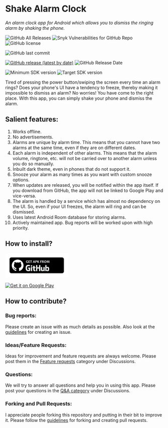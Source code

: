 # Shake Alarm Clock
<i>An alarm clock app for Android which allows you to dismiss the ringing alarm by shaking the phone.</i>

![GitHub All Releases](https://img.shields.io/github/downloads/WrichikBasu/ShakeAlarmClock/total)
![Snyk Vulnerabilities for GitHub Repo](https://img.shields.io/snyk/vulnerabilities/github/WrichikBasu/ShakeAlarmClock)
![GitHub license](https://img.shields.io/github/license/WrichikBasu/ShakeAlarmClock)

![GitHub last commit](https://img.shields.io/github/last-commit/WrichikBasu/ShakeAlarmClock)

[![GitHub release (latest by date)](https://img.shields.io/github/v/release/WrichikBasu/ShakeAlarmClock)](https://github.com/WrichikBasu/ShakeAlarmClock/releases/latest)
![GitHub Release Date](https://img.shields.io/github/release-date/WrichikBasu/ShakeAlarmClock)

![Minimum SDK version](https://img.shields.io/badge/minimum%20sdk%20version-Lollipop%20(API%2021)-brightgreen)
![Target SDK version](https://img.shields.io/badge/target%20sdk%20version-R%20(API%2030)-brightgreen)

Tired of pressing the power button/swiping the screen every time an alarm rings? Does your phone's UI have a tendency to freeze, thereby making it impossible to dismiss an alarm? No worries! You have come to the right place. With this app, you can simply shake your phone and dismiss the alarm.


## Salient features:
1. Works offline.
1. No advertisements.
1. Alarms are unique by alarm time. This means that you cannot have two alarms at the same time, even if they are on different dates.
1. Each alarm is independent of other alarms. This means that the alarm volume, ringtone, etc. will not be carried over to another alarm unless you do so manually.
1. Inbuilt dark theme, even in phones that do not support it.
1. Snooze your alarm as many times as you want with custom snooze options.
1. When updates are released, you will be notified within the app itself. If you download from GitHub, the app will not be linked to Google Play and vice-versa.
1. The alarm is handled by a service which has almost no dependency on the UI. So, even if your UI freezes, the alarm will ring and can be dismissed.
1. Uses latest Android Room database for storing alarms.
1. Actively maintained app. Bug reports will be worked upon with high priority.

## How to install?


<a href="https://github.com/WrichikBasu/ShakeAlarmClock/releases/latest"><img src="github.png" alt="Download from Github icon" width="200"/></a>



<a href='https://play.google.com/store/apps/details?id=in.basulabs.shakealarmclock'><img alt='Get it on Google Play' src='https://play.google.com/intl/en_us/badges/static/images/badges/en_badge_web_generic.png' width=200/></a>


## How to contribute?
### Bug reports:
Please create an issue with as much details as possible. Also look at the [guidelines](https://github.com/WrichikBasu/ShakeAlarmClock/blob/master/CONTRIBUTING.md#guidelines-for-creating-an-issue) for creating an issue.

### Ideas/Feature Requests:
Ideas for improvement and feature requests are always welcome. Please post them in the [Feature requests](https://github.com/WrichikBasu/ShakeAlarmClock/discussions/categories/feature-requests) category under Discussions.

### Questions:
We will try to answer all questions and help you in using this app. Please post your questions in the [Q&A category](https://github.com/WrichikBasu/ShakeAlarmClock/discussions/categories/q-a) under Discussions.

### Forking and Pull Requests:
I appreciate people forking this repository and putting in their bit to improve it. Please follow the [guidelines](https://github.com/WrichikBasu/ShakeAlarmClock/blob/master/CONTRIBUTING.md#guidelines-for-forking-and-creating-pull-requests) for forking and creating pull requests.
